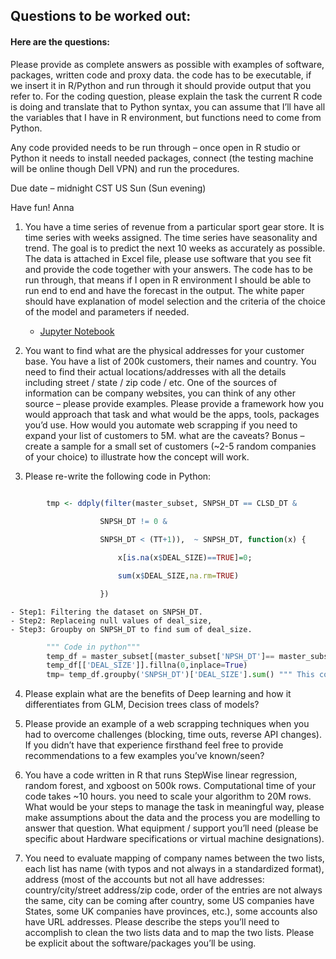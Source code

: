 ## Questions to be worked out:

#### Here are the questions: 

Please provide as complete answers as possible with examples of software, packages, written code and proxy data.  the code has to be executable, if we insert it in R/Python and run through it should provide output that you refer to. For the coding question, please explain the task the current R code is doing and translate that to Python syntax, you can assume that I’ll have all the variables that I have in R environment, but functions need to come from Python.

Any code provided needs to be run through – once open in R studio or Python it needs to install needed packages, connect (the testing machine will be online though Dell VPN) and run the procedures.

Due date – midnight CST US Sun (Sun evening)

Have fun!
Anna

1. You have a time series of revenue from a particular sport gear store. It is time series with weeks assigned. The time series have seasonality and trend. The goal is to predict the next  10 weeks as accurately as possible. The data is attached in Excel file, please use software that you see fit and provide the code together with your answers. The code has to be run through, that means if I open in R environment I should be able to run end to end and have the forecast in the output. The white paper should have explanation of model selection and the criteria of the choice of the model and parameters if needed.
    - [Jupyter Notebook](https://github.com/srihari4mbatech/timeseries1/blob/master/TimeSeries.ipynb)

2. You want to find what are the physical addresses for your customer base. You have a list of 200k customers, their names and country. You need to find their actual locations/addresses with all the details including street / state / zip code / etc. One of the sources of information can be company websites, you can think of any other source – please provide examples. Please provide a framework how you would approach that task and what would be the apps, tools, packages you’d use. How would you automate web scrapping if you need to expand your list of customers to 5M. what are the caveats?  Bonus – create a sample for a small set of customers (~2-5 random companies of your choice) to illustrate how the concept will work.


3. Please re-write the following code in Python:

``` R
        
        tmp <- ddply(filter(master_subset, SNPSH_DT == CLSD_DT &

                    SNPSH_DT != 0 &

                    SNPSH_DT < (TT+1)),  ~ SNPSH_DT, function(x) {

                        x[is.na(x$DEAL_SIZE)==TRUE]=0;

                        sum(x$DEAL_SIZE,na.rm=TRUE)

                    })
```
    - Step1: Filtering the dataset on SNPSH_DT.
    - Step2: Replaceing null values of deal_size,
    - Step3: Groupby on SNPSH_DT to find sum of deal_size.

``` python
        """ Code in python"""
        temp_df = master_subset[(master_subset['NPSH_DT']== master_subset['CLSD_DT']) && (master_subset['SNPSH_DT'] != 0)  && (master_subset['SNPSH_DT'] < (master_subset['TT']+1)].copy() """ This line filters the data"""
        temp_df[['DEAL_SIZE']].fillna(0,inplace=True)
        tmp= temp_df.groupby('SNPSH_DT')['DEAL_SIZE'].sum() """ This code generate sum value with group by """
```    
4. Please explain what are the benefits of Deep learning and how it differentiates from GLM, Decision trees class of models?

5. Please provide an example of a web scrapping techniques when you had to overcome challenges (blocking, time outs, reverse API changes). If you didn’t have that experience firsthand feel free to provide recommendations to a few examples you’ve known/seen?
    
6. You have a code written in R that runs StepWise linear regression, random forest, and xgboost on 500k rows. Computational time of your code takes ~10 hours. you need to scale your algorithm to 20M rows. What would be your steps to manage the task in meaningful way, please make assumptions about the data and the process you are modelling to answer that question. What equipment / support you’ll  need (please be specific about Hardware specifications or virtual machine designations).

7. You need to evaluate mapping of company names between the two lists, each list has name (with typos and not always in a standardized format), address (most of the accounts but not all have addresses: country/city/street address/zip code, order of the entries are not always the same, city can be coming after country, some US companies have States, some UK companies have provinces, etc.), some accounts also have URL addresses. Please describe the steps you’ll need to accomplish to clean the two lists data and to map the two lists. Please be explicit about the software/packages you’ll be using.

  

  